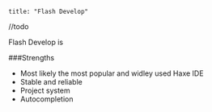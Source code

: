 ```
title: "Flash Develop"
```



//todo





Flash Develop is 

###Strengths
- Most likely the most popular and widley used Haxe IDE
- Stable and reliable
- Project system
- Autocompletion
